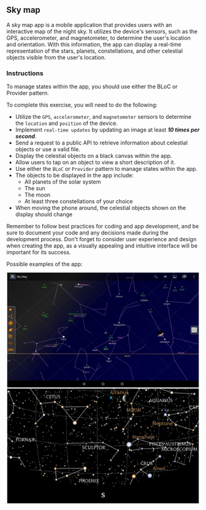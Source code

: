 ## Sky map

A sky map app is a mobile application that provides users with an interactive map of the night sky. It utilizes the device's sensors, such as the GPS, accelerometer, and magnetometer, to determine the user's location and orientation. With this information, the app can display a real-time representation of the stars, planets, constellations, and other celestial objects visible from the user's location.

### Instructions

To manage states within the app, you should use either the BLoC or Provider pattern.

To complete this exercise, you will need to do the following:

- Utilize the `GPS`, `accelerometer`, and `magnetometer` sensors to determine the `location` and `position` of the device.
- Implement `real-time updates` by updating an image at least **_10 times per second_**.
- Send a request to a public API to retrieve information about celestial objects or use a valid file.
- Display the celestial objects on a black canvas within the app.
- Allow users to tap on an object to view a short description of it.
- Use either the `BLoC` or `Provider` pattern to manage states within the app.
- The objects to be displayed in the app include:
  - All planets of the solar system
  - The sun
  - The moon
  - At least three constellations of your choice
- When moving the phone around, the celestial objects shown on the display should change

Remember to follow best practices for coding and app development, and be sure to document your code and any decisions made during the development process. Don't forget to consider user experience and design when creating the app, as a visually appealing and intuitive interface will be important for its success.

Possible examples of the app:

<center>
<img src="./resources/skyMap.01.jpg?raw=true" style = "width: 500px !important; height: 300px !important;"/>
</center>

<center>
<img src="./resources/skyMap.02.png?raw=true" style = "width: 500px !important; height: 300px !important;"/>
</center>
